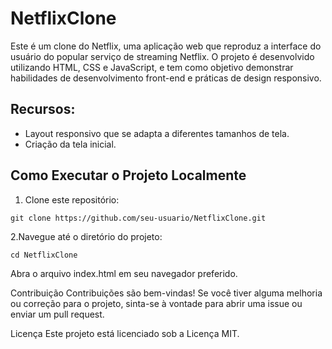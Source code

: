 # NetflixClone

Este é um clone do Netflix, uma aplicação web que reproduz a interface do usuário do popular serviço de streaming Netflix. O projeto é desenvolvido utilizando HTML, CSS e JavaScript, e tem como objetivo demonstrar habilidades de desenvolvimento front-end e práticas de design responsivo.

## Recursos:

- Layout responsivo que se adapta a diferentes tamanhos de tela.
- Criação da tela inicial.

## Como Executar o Projeto Localmente

1. Clone este repositório:

```shell
git clone https://github.com/seu-usuario/NetflixClone.git
```

2.Navegue até o diretório do projeto:

```shell
cd NetflixClone
```

Abra o arquivo index.html em seu navegador preferido.

Contribuição
Contribuições são bem-vindas! Se você tiver alguma melhoria ou correção para o projeto, sinta-se à vontade para abrir uma issue ou enviar um pull request.

Licença
Este projeto está licenciado sob a Licença MIT.

